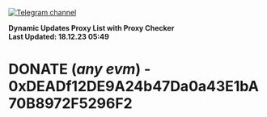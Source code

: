[![Telegram channel](https://img.shields.io/endpoint?url=https://runkit.io/damiankrawczyk/telegram-badge/branches/master?url=https://t.me/n4z4v0d)](https://t.me/n4z4v0d) 

**Dynamic Updates Proxy List with Proxy Checker**  
**Last Updated: 18.12.23 05:49**

# DONATE (_any evm_) - 0xDEADf12DE9A24b47Da0a43E1bA70B8972F5296F2

